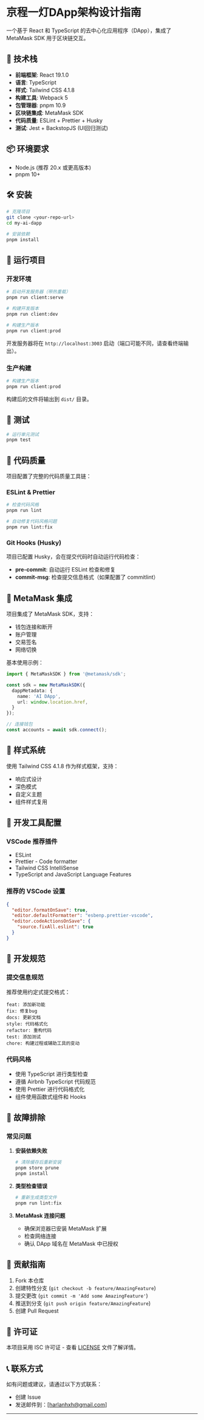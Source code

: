 # 京程一灯DApp架构设计指南

一个基于 React 和 TypeScript 的去中心化应用程序（DApp），集成了 MetaMask SDK 用于区块链交互。

## 🚀 技术栈

- **前端框架**: React 19.1.0
- **语言**: TypeScript
- **样式**: Tailwind CSS 4.1.8
- **构建工具**: Webpack 5
- **包管理器**: pnpm 10.9
- **区块链集成**: MetaMask SDK
- **代码质量**: ESLint + Prettier + Husky
- **测试**: Jest + BackstopJS (UI回归测试)

## 📦 环境要求

- Node.js (推荐 20.x 或更高版本)
- pnpm 10+

## 🛠️ 安装

```bash
# 克隆项目
git clone <your-repo-url>
cd my-ai-dapp

# 安装依赖
pnpm install
```

## 🚀 运行项目

### 开发环境

```bash
# 启动开发服务器（带热重载）
pnpm run client:serve

# 构建开发版本
pnpm run client:dev

# 构建生产版本
pnpm run client:prod
```

开发服务器将在 `http://localhost:3003` 启动（端口可能不同，请查看终端输出）。

### 生产构建

```bash
# 构建生产版本
pnpm run client:prod
```

构建后的文件将输出到 `dist/` 目录。

## 🧪 测试

```bash
# 运行单元测试
pnpm test
```

## 🔧 代码质量

项目配置了完整的代码质量工具链：

### ESLint & Prettier

```bash
# 检查代码风格
pnpm run lint

# 自动修复代码风格问题
pnpm run lint:fix
```

### Git Hooks (Husky)

项目已配置 Husky，会在提交代码时自动运行代码检查：

- **pre-commit**: 自动运行 ESLint 检查和修复
- **commit-msg**: 检查提交信息格式（如果配置了 commitlint）

## 🔌 MetaMask 集成

项目集成了 MetaMask SDK，支持：

- 钱包连接和断开
- 账户管理
- 交易签名
- 网络切换

基本使用示例：

```typescript
import { MetaMaskSDK } from '@metamask/sdk';

const sdk = new MetaMaskSDK({
  dappMetadata: {
    name: 'AI DApp',
    url: window.location.href,
  }
});

// 连接钱包
const accounts = await sdk.connect();
```

## 🎨 样式系统

使用 Tailwind CSS 4.1.8 作为样式框架，支持：

- 响应式设计
- 深色模式
- 自定义主题
- 组件样式复用

## 🔨 开发工具配置

### VSCode 推荐插件

- ESLint
- Prettier - Code formatter
- Tailwind CSS IntelliSense
- TypeScript and JavaScript Language Features

### 推荐的 VSCode 设置

```json
{
  "editor.formatOnSave": true,
  "editor.defaultFormatter": "esbenp.prettier-vscode",
  "editor.codeActionsOnSave": {
    "source.fixAll.eslint": true
  }
}
```

## 📝 开发规范

### 提交信息规范

推荐使用约定式提交格式：

```
feat: 添加新功能
fix: 修复bug
docs: 更新文档
style: 代码格式化
refactor: 重构代码
test: 添加测试
chore: 构建过程或辅助工具的变动
```

### 代码风格

- 使用 TypeScript 进行类型检查
- 遵循 Airbnb TypeScript 代码规范
- 使用 Prettier 进行代码格式化
- 组件使用函数式组件和 Hooks

## 🐛 故障排除

### 常见问题

1. **安装依赖失败**

   ```bash
   # 清除缓存后重新安装
   pnpm store prune
   pnpm install
   ```

2. **类型检查错误**

   ```bash
   # 重新生成类型文件
   pnpm run lint:fix
   ```

3. **MetaMask 连接问题**
   - 确保浏览器已安装 MetaMask 扩展
   - 检查网络连接
   - 确认 DApp 域名在 MetaMask 中已授权

## 🤝 贡献指南

1. Fork 本仓库
2. 创建特性分支 (`git checkout -b feature/AmazingFeature`)
3. 提交更改 (`git commit -m 'Add some AmazingFeature'`)
4. 推送到分支 (`git push origin feature/AmazingFeature`)
5. 创建 Pull Request

## 📄 许可证

本项目采用 ISC 许可证 - 查看 [LICENSE](LICENSE) 文件了解详情。

## 📞 联系方式

如有问题或建议，请通过以下方式联系：

- 创建 Issue
- 发送邮件到：[harlanhxh@gmail.com]

---
